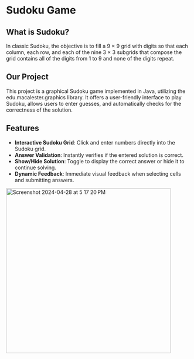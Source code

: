 # Sudoku Game

## What is Sudoku? 
In classic Sudoku, the objective is to fill a 9 × 9 grid with digits so that each column, each row, and each of the nine 3 × 3 subgrids that compose the grid contains all of the digits from 1 to 9 and none of the digits repeat. 

## Our Project
This project is a graphical Sudoku game implemented in Java, utilizing the edu.macalester.graphics library. It offers a user-friendly interface to play Sudoku, allows users to enter guesses, and automatically checks for the correctness of the solution.

## Features
- **Interactive Sudoku Grid**: Click and enter numbers directly into the Sudoku grid.
- **Answer Validation**: Instantly verifies if the entered solution is correct.
- **Show/Hide Solution**: Toggle to display the correct answer or hide it to continue solving.
- **Dynamic Feedback**: Immediate visual feedback when selecting cells and submitting answers.

<img width="449" alt="Screenshot 2024-04-28 at 5 17 20 PM" src="https://github.com/mac-comp128-s24/128-project-ella-tanya-1/assets/124189649/4426aaf6-7516-422e-abdf-a073a2d50d77">
